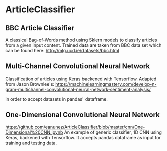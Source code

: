 # ArticleClassifier

## BBC Article Classifier

A classical Bag-of-Words method using Sklern models to classify articles from a given input content. Trained data are taken from BBC data set which can be found here: http://mlg.ucd.ie/datasets/bbc.html

## Multi-Channel Convolutional Neural Network
Classification of articles using Keras backened with Tensorflow. Adapted from Jason Brownlee's: 
https://machinelearningmastery.com/develop-n-gram-multichannel-convolutional-neural-network-sentiment-analysis/

in order to accept datasets in pandas' dataframe.

## One-Dimensional Convolutional Neural Network
https://github.com/eanunez/ArticleClassifier/blob/master/cnn/One-Dimensional%20CNN.ipynb
An example of generic classifier, 1D CNN using Keras, backened with Tensorflow. It accepts pandas dataframe as input for training and testing data. 
